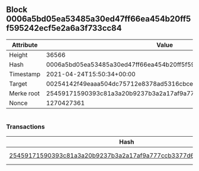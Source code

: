 ## Block 0006a5bd05ea53485a30ed47ff66ea454b20ff5f595242ecf5e2a6a3f733cc84

Attribute | Value
--- | ---
Height | 36566
Hash | 0006a5bd05ea53485a30ed47ff66ea454b20ff5f595242ecf5e2a6a3f733cc84
Timestamp | 2021-04-24T15:50:34+00:00
Target | 00254142f49eaaa504dc75712e8378ad5316cbcead634704b3734b6271167cc4
Merke root | 25459171590393c81a3a20b9237b3a2a17af9a777ccb3377d658c8b1c36af3a4
Nonce | 1270427361

```

```

### Transactions

Hash | Amount
--- | ---
[25459171590393c81a3a20b9237b3a2a17af9a777ccb3377d658c8b1c36af3a4](25459171590393c81a3a20b9237b3a2a17af9a777ccb3377d658c8b1c36af3a4.md) | 10.00000000 SKEPTI 
